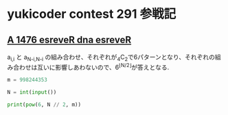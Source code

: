# yukicoder contest 291 参戦記

## [A 1476 esreveR dna esreveR](https://yukicoder.me/problems/no/1476)

a<sub>i,i</sub> と a<sub>N-i,N-i</sub> の組み合わせ、それぞれが<sub>4</sub>C<sub>2</sub>で6パターンとなり、それぞれの組み合わせは互いに影響しあわないので、6<sup>⌊N/2⌋</sup>が答えとなる.

```python
m = 998244353

N = int(input())

print(pow(6, N // 2, m))
```
